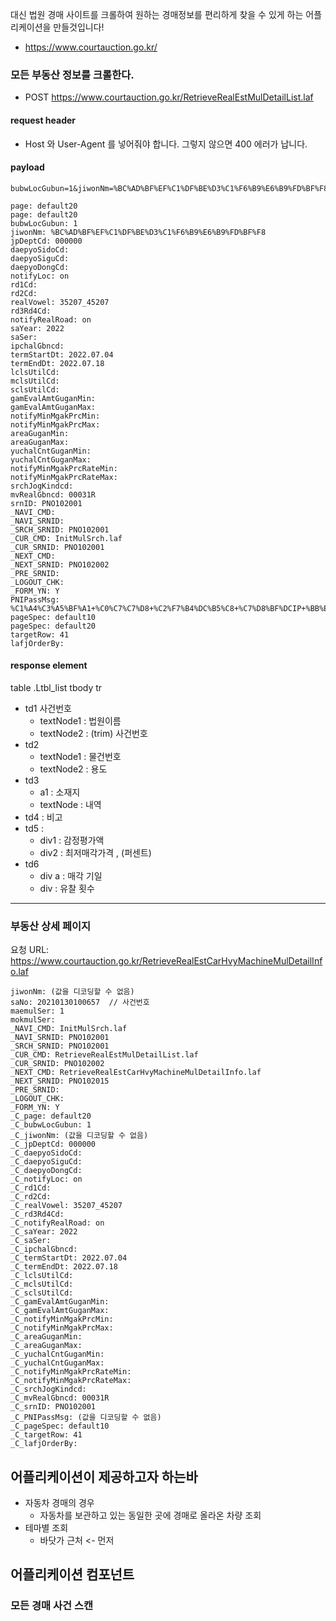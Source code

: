대신 법원 경매 사이트를 크롤하여 원하는 경매정보를 편리하게 찾을 수 있게 하는 어플리케이션을 만들것입니다! 

- https://www.courtauction.go.kr/

### 모든 부동산 정보를 크롤한다.
- POST https://www.courtauction.go.kr/RetrieveRealEstMulDetailList.laf

#### request header
- Host 와 User-Agent 를 넣어줘야 합니다. 그렇지 않으면 400 에러가 납니다. 

#### payload
```title="예시"
bubwLocGubun=1&jiwonNm=%BC%AD%BF%EF%C1%DF%BE%D3%C1%F6%B9%E6%B9%FD%BF%F8&jpDeptCd=000000&daepyoSidoCd=&daepyoSiguCd=&daepyoDongCd=&notifyLoc=on&rd1Cd=&rd2Cd=&realVowel=35207_45207&rd3Rd4Cd=&notifyRealRoad=on&saYear=2022&saSer=&ipchalGbncd=&termStartDt=2022.07.04&termEndDt=2022.07.18&lclsUtilCd=&mclsUtilCd=&sclsUtilCd=&gamEvalAmtGuganMin=&gamEvalAmtGuganMax=&notifyMinMgakPrcMin=&notifyMinMgakPrcMax=&areaGuganMin=&areaGuganMax=&yuchalCntGuganMin=&yuchalCntGuganMax=&notifyMinMgakPrcRateMin=&notifyMinMgakPrcRateMax=&srchJogKindcd=&mvRealGbncd=00031R&srnID=PNO102001&_NAVI_CMD=&_NAVI_SRNID=&_SRCH_SRNID=PNO102001&_CUR_CMD=InitMulSrch.laf&_CUR_SRNID=PNO102001&_NEXT_CMD=RetrieveRealEstMulDetailList.laf&_NEXT_SRNID=PNO102002&_PRE_SRNID=&_LOGOUT_CHK=&_FORM_YN=Y
```

```shell
page: default20 
page: default20
bubwLocGubun: 1
jiwonNm: %BC%AD%BF%EF%C1%DF%BE%D3%C1%F6%B9%E6%B9%FD%BF%F8
jpDeptCd: 000000
daepyoSidoCd: 
daepyoSiguCd: 
daepyoDongCd: 
notifyLoc: on
rd1Cd: 
rd2Cd: 
realVowel: 35207_45207
rd3Rd4Cd: 
notifyRealRoad: on
saYear: 2022
saSer: 
ipchalGbncd: 
termStartDt: 2022.07.04
termEndDt: 2022.07.18
lclsUtilCd: 
mclsUtilCd: 
sclsUtilCd: 
gamEvalAmtGuganMin: 
gamEvalAmtGuganMax: 
notifyMinMgakPrcMin: 
notifyMinMgakPrcMax: 
areaGuganMin: 
areaGuganMax: 
yuchalCntGuganMin: 
yuchalCntGuganMax: 
notifyMinMgakPrcRateMin: 
notifyMinMgakPrcRateMax: 
srchJogKindcd: 
mvRealGbncd: 00031R
srnID: PNO102001
_NAVI_CMD: 
_NAVI_SRNID: 
_SRCH_SRNID: PNO102001
_CUR_CMD: InitMulSrch.laf
_CUR_SRNID: PNO102001
_NEXT_CMD: 
_NEXT_SRNID: PNO102002
_PRE_SRNID: 
_LOGOUT_CHK: 
_FORM_YN: Y
PNIPassMsg: %C1%A4%C3%A5%BF%A1+%C0%C7%C7%D8+%C2%F7%B4%DC%B5%C8+%C7%D8%BF%DCIP+%BB%E7%BF%EB%C0%DA%C0%D4%B4%CF%B4%D9.
pageSpec: default10
pageSpec: default20
targetRow: 41
lafjOrderBy: 
```

#### response element
table .Ltbl_list tbody tr
- td1 사건번호
  - textNode1 : 법원이름
  - textNode2 : (trim) 사건번호
- td2 
  - textNode1 : 물건번호
  - textNode2 : 용도
- td3  
  - a1 : 소재지
  - textNode : 내역
- td4 : 비고
- td5 : 
  - div1 : 감정평가액
  - div2 : 최저매각가격 , (퍼센트)
- td6 
  - div a : 매각 기일
  - div : 유찰 횟수

---

### 부동산 상세 페이지
요청 URL: https://www.courtauction.go.kr/RetrieveRealEstCarHvyMachineMulDetailInfo.laf
```shell
jiwonNm: (값을 디코딩할 수 없음)
saNo: 20210130100657  // 사건번호
maemulSer: 1
mokmulSer: 
_NAVI_CMD: InitMulSrch.laf
_NAVI_SRNID: PNO102001
_SRCH_SRNID: PNO102001
_CUR_CMD: RetrieveRealEstMulDetailList.laf
_CUR_SRNID: PNO102002
_NEXT_CMD: RetrieveRealEstCarHvyMachineMulDetailInfo.laf
_NEXT_SRNID: PNO102015
_PRE_SRNID: 
_LOGOUT_CHK: 
_FORM_YN: Y
_C_page: default20
_C_bubwLocGubun: 1
_C_jiwonNm: (값을 디코딩할 수 없음)
_C_jpDeptCd: 000000
_C_daepyoSidoCd: 
_C_daepyoSiguCd: 
_C_daepyoDongCd: 
_C_notifyLoc: on
_C_rd1Cd: 
_C_rd2Cd: 
_C_realVowel: 35207_45207
_C_rd3Rd4Cd: 
_C_notifyRealRoad: on
_C_saYear: 2022
_C_saSer: 
_C_ipchalGbncd: 
_C_termStartDt: 2022.07.04
_C_termEndDt: 2022.07.18
_C_lclsUtilCd: 
_C_mclsUtilCd: 
_C_sclsUtilCd: 
_C_gamEvalAmtGuganMin: 
_C_gamEvalAmtGuganMax: 
_C_notifyMinMgakPrcMin: 
_C_notifyMinMgakPrcMax: 
_C_areaGuganMin: 
_C_areaGuganMax: 
_C_yuchalCntGuganMin: 
_C_yuchalCntGuganMax: 
_C_notifyMinMgakPrcRateMin: 
_C_notifyMinMgakPrcRateMax: 
_C_srchJogKindcd: 
_C_mvRealGbncd: 00031R
_C_srnID: PNO102001
_C_PNIPassMsg: (값을 디코딩할 수 없음)
_C_pageSpec: default10
_C_targetRow: 41
_C_lafjOrderBy: 
```

## 어플리케이션이 제공하고자 하는바

- 자동차 경매의 경우
  - 자동차를 보관하고 있는 동일한 곳에 경매로 올라온 차량 조회
- 테마별 조회
  - 바닷가 근처  <- 먼저

## 어플리케이션 컴포넌트
### 모든 경매 사건 스캔 
